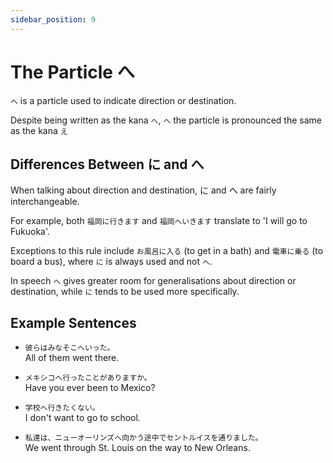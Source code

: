 ```yaml
---
sidebar_position: 9
---
```


# The Particle へ

`へ` is a particle used to indicate direction or destination.

Despite being written as the kana `へ`, `へ` the particle is pronounced the same as the kana `え`

## Differences Between に and へ

When talking about direction and destination, に and へ are fairly interchangeable.

For example, both `福岡に行きます` and `福岡へいきます` translate to 'I will go to Fukuoka'.

Exceptions to this rule include `お風呂に入る` (to get in a bath) and `電車に乗る` (to board a bus), where `に` is always used and not `へ`.

In speech `へ` gives greater room for generalisations about direction or destination, while `に` tends to be used more specifically.

## Example Sentences

- ``彼らはみなそこへいった。``  
  All of them went there.

- ``メキシコへ行ったことがありますか。``  
  Have you ever been to Mexico?

- ``学校へ行きたくない。``  
  I don't want to go to school.

- ``私達は、ニューオーリンズへ向かう途中でセントルイスを通りました。``  
  We went through St. Louis on the way to New Orleans.
